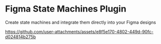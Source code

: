 # Figma State Machines Plugin

Create state machines and integrate them directly into your Figma designs



https://github.com/user-attachments/assets/e8f5e170-4802-449d-90fc-d024814b275b


